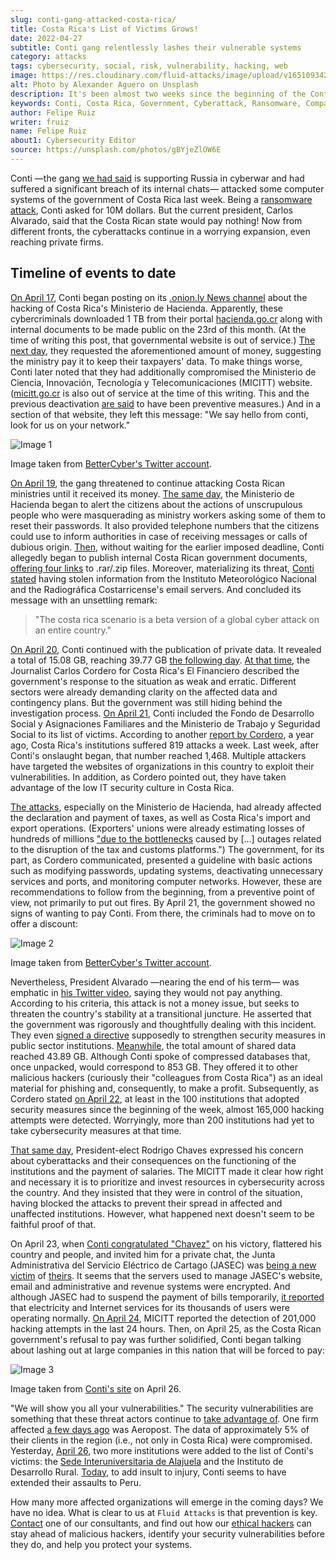 ```yaml
---
slug: conti-gang-attacked-costa-rica/
title: Costa Rica's List of Victims Grows!
date: 2022-04-27
subtitle: Conti gang relentlessly lashes their vulnerable systems
category: attacks
tags: cybersecurity, social, risk, vulnerability, hacking, web
image: https://res.cloudinary.com/fluid-attacks/image/upload/v1651093427/blog/conti-gang-attacked-costa-rica/cover_conti_costa_rica.webp
alt: Photo by Alexander Aguero on Unsplash
description: It's been almost two weeks since the beginning of the Conti gang's new wave of cyberattacks against Costa Rican organizations. Find out what has happened here.
keywords: Conti, Costa Rica, Government, Cyberattack, Ransomware, Companies, Ethical Hacking, Pentesting
author: Felipe Ruiz
writer: fruiz
name: Felipe Ruiz
about1: Cybersecurity Editor
source: https://unsplash.com/photos/gBYjeZlOW6E
---
```


Conti
—the gang [we had said](../timeline-new-cyberwar/)
is supporting Russia in cyberwar
and had suffered a significant breach of its internal chats—
attacked some computer systems of the government of Costa Rica
last week.
Being a [ransomware attack](../ransomware/),
Conti asked for 10M dollars.
But the current president,
Carlos Alvarado,
said that the Costa Rican state would pay nothing!
Now from different fronts,
the cyberattacks continue in a worrying expansion,
even reaching private firms.

## Timeline of events to date

[On April 17](https://twitter.com/_bettercyber_/status/1515792916140204041/photo/1),
Conti began posting on its [.onion.ly News channel](https://continewsnv5otx5kaoje7krkto2qbu3gtqef22mnr7eaxw3y6ncz3ad.onion.ly/)
about the hacking of Costa Rica's Ministerio de Hacienda.
Apparently,
these cybercriminals downloaded 1 TB
from their portal [hacienda.go.cr](https://www.hacienda.go.cr/)
along with internal documents
to be made public on the 23rd of this month.
(At the time of writing this post,
that governmental website is out of service.)
[The next day](https://twitter.com/_bettercyber_/status/1516111101703958538/photo/1),
they requested the aforementioned amount of money,
suggesting the ministry pay it
to keep their taxpayers' data.
To make things worse,
Conti later noted that
they had additionally compromised the Ministerio de Ciencia,
Innovación, Tecnología y Telecomunicaciones (MICITT) website.
([micitt.go.cr](https://www.micitt.go.cr/)
is also out of service
at the time of this writing.
This and the previous deactivation [are said](https://www.elfinancierocr.com/tecnologia/mas-instituciones-bajo-ataque-de-conti-que-aumenta/DDMQK5ZXKFHBXDGFB3MTX3GYR4/story/)
to have been preventive measures.)
And in a section of that website,
they left this message:
"We say hello from conti,
look for us on your network."

<div class="imgblock">

![Image 1](https://res.cloudinary.com/fluid-attacks/image/upload/v1651104275/blog/conti-gang-attacked-costa-rica/image1_conti_bettercyber.webp)

<div class="title">

Image taken from [BetterCyber's Twitter account](https://twitter.com/_bettercyber_/status/1515792916140204041/photo/1).

</div>

</div>

[On April 19](https://twitter.com/_bettercyber_/status/1516344303525765124/photo/1),
the gang threatened to continue attacking Costa Rican ministries
until it received its money.
[The same day](https://twitter.com/HaciendaCR/status/1516401226862284803/photo/1),
the Ministerio de Hacienda began to alert the citizens
about the actions of unscrupulous people
who were masquerading as ministry workers
asking some of them to reset their passwords.
It also provided telephone numbers
that the citizens could use to inform authorities
in case of receiving messages or calls of dubious origin.
[Then](https://twitter.com/_bettercyber_/status/1516486086444396545/photo/1),
without waiting for the earlier imposed deadline,
Conti allegedly began to publish
internal Costa Rican government documents,
[offering four links](https://twitter.com/_bettercyber_/status/1516568617269219339/photo/1)
to .rar/.zip files.
Moreover,
materializing its threat,
[Conti stated](https://twitter.com/_bettercyber_/status/1516569937418113025/photo/1)
having stolen information
from the Instituto Meteorológico Nacional
and the Radiográfica Costarricense's email servers.
And concluded its message
with an unsettling remark:

> "The costa rica scenario is a beta version
> of a global cyber attack on an entire country."

[On April 20](https://twitter.com/_bettercyber_/status/1516934122878517248/photo/1),
Conti continued with the publication of private data.
It revealed a total of 15.08 GB,
reaching 39.77 GB [the following day](https://twitter.com/_bettercyber_/status/1517097783446192130/photo/1).
[At that time](https://www.elfinancierocr.com/tecnologia/mas-instituciones-bajo-ataque-de-conti-que-aumenta/DDMQK5ZXKFHBXDGFB3MTX3GYR4/story/),
the Journalist Carlos Cordero
for Costa Rica's El Financiero
described the government's response to the situation
as weak and erratic.
Different sectors were already demanding clarity
on the affected data and contingency plans.
But the government was still hiding
behind the investigation process.
[On April 21](https://twitter.com/_bettercyber_/status/1517130809660121092/photo/1),
Conti included the Fondo de Desarrollo Social y Asignaciones Familiares
and the Ministerio de Trabajo y Seguridad Social
to its list of victims.
According to another [report by Cordero](https://www.elfinancierocr.com/tecnologia/ataques-ciberneticos-aumentaron-contra-empresas-e/3UKWNFT67RABXOS6MLXBUDEGM4/story/),
a year ago,
Costa Rica's institutions suffered 819 attacks a week.
Last week,
after Conti's onslaught began,
that number reached 1,468.
Multiple attackers have targeted the websites of organizations
in this country
to exploit their vulnerabilities.
In addition,
as Cordero pointed out,
they have taken advantage of the low IT security culture
in Costa Rica.

[The attacks](https://www.elfinancierocr.com/tecnologia/gobierno-emite-directriz-para-enfrentar-a-hackers/LQL2IWCVF5EMDAN7U3MO5D4TDM/story/),
especially on the Ministerio de Hacienda,
had already affected the declaration and payment of taxes,
as well as Costa Rica's import and export operations.
(Exporters' unions were already estimating losses
of hundreds of millions
["due to the bottlenecks](https://therecord.media/conti-ransomware-attack-was-aimed-at-destabilizing-government-transition-costa-rican-president-says/)
caused by \[...\] outages
related to the disruption of the tax and customs platforms.")
The government,
for its part,
as Cordero communicated,
presented a guideline with basic actions
such as modifying passwords,
updating systems,
deactivating unnecessary services and ports,
and monitoring computer networks.
However,
these are recommendations to follow from the beginning,
from a preventive point of view,
not primarily to put out fires.
By April 21,
the government showed no signs of wanting to pay Conti.
From there,
the criminals had to move on to offer a discount:

<div class="imgblock">

![Image 2](https://res.cloudinary.com/fluid-attacks/image/upload/v1651104275/blog/conti-gang-attacked-costa-rica/image2_conti_bettercyber.webp)

<div class="title">

Image taken from [BetterCyber's Twitter account](https://twitter.com/_bettercyber_/status/1517155508704010240/photo/1).

</div>

</div>

Nevertheless,
President Alvarado
—nearing the end of his term—
was emphatic in [his Twitter video](https://twitter.com/CarlosAlvQ/status/1517212653520891905?cxt=HHwWgsC53dW3nI4qAAAA),
saying they would not pay anything.
According to his criteria,
this attack is not a money issue,
but seeks to threaten the country's stability
at a transitional juncture.
He asserted that
the government was rigorously and thoughtfully dealing
with this incident.
They even [signed a directive](https://www.presidencia.go.cr/comunicados/2022/04/gobierno-firma-directriz-que-fortalece-las-medidas-de-ciberseguridad-del-sector-publico/)
supposedly to strengthen security measures
in public sector institutions.
[Meanwhile](https://twitter.com/_bettercyber_/status/1517207258563813376/photo/1),
the total amount of shared data reached 43.89 GB.
Although Conti spoke of compressed databases
that, once unpacked, would correspond to 853 GB.
They offered it to other malicious hackers
(curiously their "colleagues from Costa Rica")
as an ideal material for phishing and,
consequently,
to make a profit.
Subsequently,
as Cordero stated [on April 22](https://www.elfinancierocr.com/tecnologia/casi-165000-intentos-de-hackeo-y-de-software/WGOXXWPPIVFPFACDBNI7ZCZ3V4/story/),
at least in the 100 institutions
that adopted security measures since the beginning of the week,
almost 165,000 hacking attempts were detected.
Worryingly,
more than 200 institutions had yet to take cybersecurity measures
at that time.

[That same day](https://www.elfinancierocr.com/tecnologia/casi-165000-intentos-de-hackeo-y-de-software/WGOXXWPPIVFPFACDBNI7ZCZ3V4/story/),
President-elect Rodrigo Chaves expressed his concern
about cyberattacks and their consequences
on the functioning of the institutions
and the payment of salaries.
The MICITT made it clear
how right and necessary it is to prioritize
and invest resources in
cybersecurity across the country.
And they insisted that
they were in control of the situation,
having blocked the attacks
to prevent their spread in affected and unaffected institutions.
However,
what happened next doesn't seem to be faithful proof of that.

On April 23,
when [Conti congratulated "Chavez"](https://twitter.com/_bettercyber_/status/1517865344429441024/photo/1)
on his victory,
flattered his country and people,
and invited him for a private chat,
the Junta Administrativa del Servicio Eléctrico de Cartago (JASEC)
was [being a new victim](https://therecord.media/conti-ransomware-cripples-systems-of-electricity-manager-in-costa-rican-town/)
of [theirs](https://twitter.com/_bettercyber_/status/1518155247788740608/photo/1).
It seems that the servers used to manage JASEC's website,
email and administrative and revenue systems were encrypted.
And although JASEC had to suspend the payment of bills temporarily,
[it reported](https://www.facebook.com/photo/?fbid=358984659594201&set=a.256898136469521)
that electricity and Internet services
for its thousands of users
were operating normally.
[On April 24](https://www.elfinancierocr.com/tecnologia/detectan-otros-201000-intentos-de-hackeo-en-153/VTP447KOJZEGRBGMXOHZMVEDAI/story/),
MICITT reported the detection of 201,000 hacking attempts
in the last 24 hours.
Then,
on April 25,
as the Costa Rican government's refusal to pay was further solidified,
Conti began talking about lashing out at large companies in this nation
that will be forced to pay:

<div class="imgblock">

![Image 3](https://res.cloudinary.com/fluid-attacks/image/upload/v1651104275/blog/conti-gang-attacked-costa-rica/image3_conti_costa_rica.webp)

<div class="title">

Image taken from [Conti's site](https://continewsnv5otx5kaoje7krkto2qbu3gtqef22mnr7eaxw3y6ncz3ad.onion.ly/)
on April 26.

</div>

</div>

"We will show you all your vulnerabilities."
The security vulnerabilities are something
that these threat actors continue
to [take advantage of](https://www.elfinancierocr.com/tecnologia/que-hackeo-conti-en-jasec-la-nueva-entidad-en/NPT74BALHVB7TDPRUIPFRB772Q/story/).
One firm affected [a few days ago](https://www.elfinancierocr.com/tecnologia/carlos-herrera-ceo-de-aeropost-ataque-expuso-datos/EXXFKHDNWVGAZAATW73ZGRBVMM/story/)
was Aeropost.
The data of approximately 5% of their clients
in the region (i.e., not only in Costa Rica)
were compromised.
Yesterday,
[April 26](https://www.elfinancierocr.com/tecnologia/conti-ataca-dos-instituciones-mas-inder-y-la-sede/FEND6DV4OVAETJ4X3RBMFO3L5Q/story/),
two more institutions were added to the list of Conti's victims:
the [Sede Interuniversitaria de Alajuela](https://twitter.com/_bettercyber_/status/1518998432651878400?cxt=HHwWgIC5idnByJQqAAAA)
and the Instituto de Desarrollo Rural.
[Today](https://twitter.com/_bettercyber_/status/1519303501456855040/photo/1),
to add insult to injury,
Conti seems to have extended their assaults to Peru.

How many more affected organizations
will emerge in the coming days?
We have no idea.
What is clear to us
at `Fluid Attacks`
is that prevention is key.
[Contact](../../contact-us/)
one of our consultants,
and find out how our [ethical hackers](../../solutions/ethical-hacking/)
can stay ahead of malicious hackers,
identify your security vulnerabilities before they do,
and help you protect your systems.
